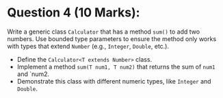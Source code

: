 # Question 4 (10 Marks):

Write a generic class `Calculator` that has a method `sum()` to add two numbers. Use bounded type parameters to ensure the method only works with types that extend `Number` (e.g., `Integer`, `Double`, etc.).

- Define the `Calculator<T extends Number>` class.
- Implement a method `sum(T num1, T num2)` that returns the sum of `num1` and `num2.
- Demonstrate this class with different numeric types, like `Integer` and `Double`.
